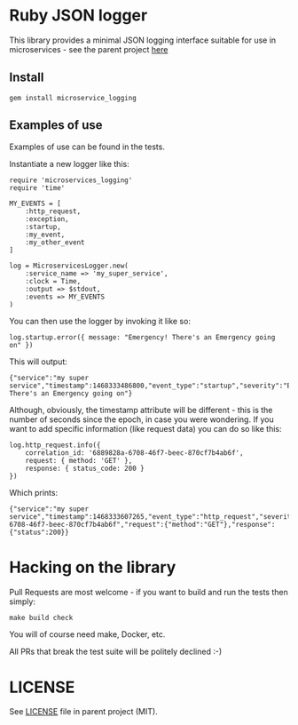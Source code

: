 # Ruby JSON logger

This library provides a minimal JSON logging interface suitable for use in microservices - see the parent project [here](https://github.com/ygt/microservice-logging)

## Install

	gem install microservice_logging

## Examples of use

Examples of use can be found in the tests.

Instantiate a new logger like this:
	
	require 'microservices_logging'
	require 'time'
	
	MY_EVENTS = [
		:http_request,
		:exception,
		:startup,
		:my_event,
		:my_other_event
	]
	
	log = MicroservicesLogger.new(
		:service_name => 'my_super_service',
		:clock = Time,
		:output => $stdout,
		:events => MY_EVENTS
	)

You can then use the logger by invoking it like so:

	log.startup.error({ message: "Emergency! There's an Emergency going on" })
	
This will output:

	{"service":"my super service","timestamp":1468333486800,"event_type":"startup","severity":"ERROR","message":"Emergency! There's an Emergency going on"}

Although, obviously, the timestamp attribute will be different - this is the number of seconds since the epoch, in case you were wondering. If you want to add specific information (like request data) you can do so like this:

	log.http_request.info({
		correlation_id: '6889828a-6708-46f7-beec-870cf7b4ab6f',
		request: { method: 'GET' },
		response: { status_code: 200 }
	})

Which prints:

	{"service":"my super service","timestamp":1468333607265,"event_type":"http_request","severity":"INFO","correlation_id":"6889828a-6708-46f7-beec-870cf7b4ab6f","request":{"method":"GET"},"response":{"status":200}}

# Hacking on the library

Pull Requests are most welcome - if you want to build and run the tests then simply:

	make build check

You will of course need make, Docker, etc.

All PRs that break the test suite will be politely declined :-)

# LICENSE

See [LICENSE](../LICENSE) file in parent project (MIT).
